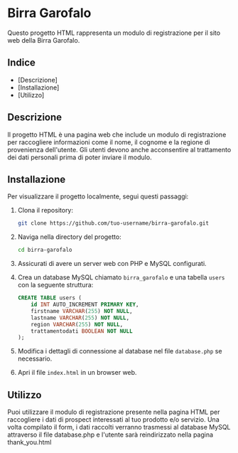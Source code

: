 # Birra Garofalo

Questo progetto HTML rappresenta un modulo di registrazione per il sito web della Birra Garofalo.

## Indice

- [Descrizione]
- [Installazione]
- [Utilizzo]

## Descrizione

Il progetto HTML è una pagina web che include un modulo di registrazione per raccogliere informazioni come il nome, il cognome e la regione di provenienza dell'utente. Gli utenti devono anche acconsentire al trattamento dei dati personali prima di poter inviare il modulo.

## Installazione

Per visualizzare il progetto localmente, segui questi passaggi:

1. Clona il repository:
    ```bash
    git clone https://github.com/tuo-username/birra-garofalo.git
    ```

2. Naviga nella directory del progetto:
    ```bash
    cd birra-garofalo
    ```

3. Assicurati di avere un server web con PHP e MySQL configurati.

4. Crea un database MySQL chiamato `birra_garofalo` e una tabella `users` con la seguente struttura:
    ```sql
    CREATE TABLE users (
        id INT AUTO_INCREMENT PRIMARY KEY,
        firstname VARCHAR(255) NOT NULL,
        lastname VARCHAR(255) NOT NULL,
        region VARCHAR(255) NOT NULL,
        trattamentodati BOOLEAN NOT NULL
    );
    ```

5. Modifica i dettagli di connessione al database nel file `database.php` se necessario.

6. Apri il file `index.html` in un browser web.

## Utilizzo

Puoi utilizzare il modulo di registrazione presente nella pagina HTML per raccogliere i dati di prospect interessati al tuo prodotto e/o servizio.
Una volta compilato il form, i dati raccolti verranno trasmessi al database MySQL attraverso il file database.php e l'utente sarà reindirizzato nella pagina thank_you.html

